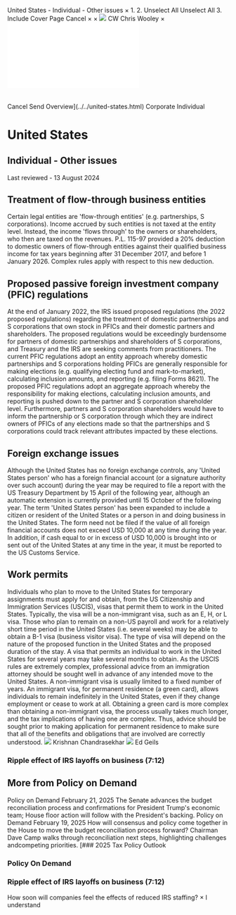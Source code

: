United States - Individual - Other issues
×
1.
2.
Unselect All
Unselect All
3.
Include Cover Page
Cancel
×
×
![](../../-/media/world-wide-tax-summaries/attachments/global---chris-wooley.ashx%3Frev=ac5e5f3223b34096b1afc2a6009c7320&revision=ac5e5f32-23b3-4096-b1af-c2a6009c7320&hash=859B7ADC84DC2CBEC9760E9E6EE7DE6D0A8BFCDF)
CW
Chris Wooley
×
![](other-issues.html)
######
Cancel
Send
Overview](../../united-states.html)
Corporate
Individual
# United States
## Individual - Other issues
Last reviewed - 13 August 2024
## Treatment of flow-through business entities
Certain legal entities are 'flow-through entities' (e.g. partnerships, S corporations). Income accrued by such entities is not taxed at the entity level. Instead, the income 'flows through' to the owners or shareholders, who then are taxed on the revenues.
P.L. 115-97 provided a 20% deduction to domestic owners of flow-through entities against their qualified business income for tax years beginning after 31 December 2017, and before 1 January 2026. Complex rules apply with respect to this new deduction.
## Proposed passive foreign investment company (PFIC) regulations
At the end of January 2022, the IRS issued proposed regulations (the 2022 proposed regulations) regarding the treatment of domestic partnerships and S corporations that own stock in PFICs and their domestic partners and shareholders. The proposed regulations would be exceedingly burdensome for partners of domestic partnerships and shareholders of S corporations, and Treasury and the IRS are seeking comments from practitioners.
The current PFIC regulations adopt an entity approach whereby domestic partnerships and S corporations holding PFICs are generally responsible for making elections (e.g. qualifying electing fund and mark-to-market), calculating inclusion amounts, and reporting (e.g. filing Forms 8621).
The proposed PFIC regulations adopt an aggregate approach whereby the responsibility for making elections, calculating inclusion amounts, and reporting is pushed down to the partner and S corporation shareholder level. Furthermore, partners and S corporation shareholders would have to inform the partnership or S corporation through which they are indirect owners of PFICs of any elections made so that the partnerships and S corporations could track relevant attributes impacted by these elections.
## Foreign exchange issues
Although the United States has no foreign exchange controls, any 'United States person' who has a foreign financial account (or a signature authority over such account) during the year may be required to file a report with the US Treasury Department by 15 April of the following year, although an automatic extension is currently provided until 15 October of the following year. The term 'United States person' has been expanded to include a citizen or resident of the United States or a person in and doing business in the United States. The form need not be filed if the value of all foreign financial accounts does not exceed USD 10,000 at any time during the year.
In addition, if cash equal to or in excess of USD 10,000 is brought into or sent out of the United States at any time in the year, it must be reported to the US Customs Service.
## Work permits
Individuals who plan to move to the United States for temporary assignments must apply for and obtain, from the US Citizenship and Immigration Services (USCIS), visas that permit them to work in the United States. Typically, the visa will be a non-immigrant visa, such as an E, H, or L visa. Those who plan to remain on a non-US payroll and work for a relatively short time period in the United States (i.e. several weeks) may be able to obtain a B-1 visa (business visitor visa). The type of visa will depend on the nature of the proposed function in the United States and the proposed duration of the stay. A visa that permits an individual to work in the United States for several years may take several months to obtain. As the USCIS rules are extremely complex, professional advice from an immigration attorney should be sought well in advance of any intended move to the United States.
A non-immigrant visa is usually limited to a fixed number of years. An immigrant visa, for permanent residence (a green card), allows individuals to remain indefinitely in the United States, even if they change employment or cease to work at all. Obtaining a green card is more complex than obtaining a non-immigrant visa, the process usually takes much longer, and the tax implications of having one are complex. Thus, advice should be sought prior to making application for permanent residence to make sure that all of the benefits and obligations that are involved are correctly understood.
![](../../-/media/world-wide-tax-summaries/unitedstateskrishnan-chandrasekharkrishnanchandrasekharjpg20240802104829750.ashx%3Frev=a9dac49f714c46709a8fbeab0e31111e&revision=a9dac49f-714c-4670-9a8f-beab0e31111e&hash=E9E41986716B634E89A72EFFED5914AF0FD705DC)
Krishnan Chandrasekhar
![](../../-/media/world-wide-tax-summaries/unitedstatesedwin-p-geilsunited-states--ed-geils2jpg20230919113633954.ashx%3Frev=ac1ef7663fde46d9b10e684fff26ea9c&revision=ac1ef766-3fde-46d9-b10e-684fff26ea9c&hash=4049A959BC0D9853C91C4D146A51C7BE6E4C9FC6)
Ed Geils
### Ripple effect of IRS layoffs on business (7:12)
## More from Policy on Demand
Policy on Demand
February 21, 2025
The Senate advances the budget reconciliation process and confirmations for President Trump's economic team; House floor action will follow with the President's backing.
Policy on Demand
February 19, 2025
How will consensus and policy come together in the House to move the budget reconciliation process forward? Chairman Dave Camp walks through reconciliation next steps, highlighting challenges andcompeting priorities.
[### 2025 Tax Policy Outlook
### Policy On Demand
### Ripple effect of IRS layoffs on business (7:12)
How soon will companies feel the effects of reduced IRS staffing?
×
I understand
